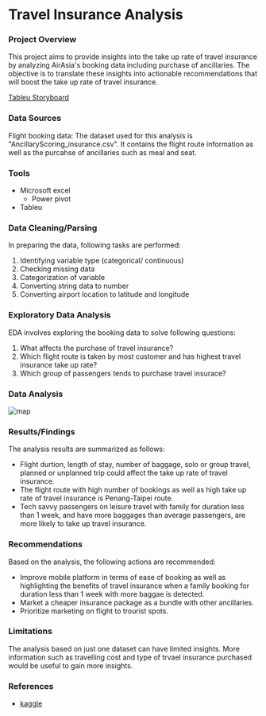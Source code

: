 # Travel Insurance Analysis

### Project Overview

This project aims to provide insights into the take up rate of travel insurance by analyzing AirAsia's booking data including purchase of ancillaries. The objective is to translate these insights into actionable recommendations that will boost the take up rate of travel insurance.

[Tableu Storyboard](https://public.tableau.com/app/profile/lee.boon.chek/viz/CapstoneLeeBoonChek433A/Story1?publish=yes)

### Data Sources

Flight booking data: The dataset used for this analysis is "AncillaryScoring_insurance.csv". It contains the flight route information as well as the purcahse of ancillaries such as meal and seat.

### Tools

- Microsoft excel
  - Power pivot
- Tableu

### Data Cleaning/Parsing

In preparing the data, following tasks are performed:
1. Identifying variable type (categorical/ continuous)
2. Checking missing data
3. Categorization of variable
4. Converting string data to number
5. Converting airport location to latitude and longitude

### Exploratory Data Analysis

EDA involves exploring the booking data to solve following questions:
1. What affects the purchase of travel insurance?
2. Which flight route is taken by most customer and has highest travel insurance take up rate?
3. Which group of passengers tends to purchase travel insurace?

### Data Analysis

![map](https://github.com/87Iodo/VI_CapstoneProject_TravelInsuranceAnalysis/assets/143507039/229a28e7-6121-4a77-a4c7-dad015dd6d3c)

### Results/Findings

The analysis results are summarized as follows:
- Flight durtion, length of stay, number of baggage, solo or group travel, planned or unplanned trip could affect the take up rate of travel insurance.
- The flight route with high number of bookings as well as high take up rate of travel insurance is Penang-Taipei route.
- Tech savvy passengers on leisure travel with family for duration less than 1 week, and have more baggages than average passengers, are more likely to take up travel insurance.

### Recommendations

Based on the analysis, the following actions are recommended:

- Improve mobile platform in terms of ease of booking as well as highlighting the benefits of travel insurance when a family booking for duration less than 1 week with more baggae is detected.
- Market a cheaper insurance package as a bundle with other ancillaries.
- Prioritize marketing on flight to trourist spots.

### Limitations

The analysis based on just one dataset can have limited insights. More information such as travelling cost and type of trvael insurance purchased would be useful to gain more insights.

### References
- [kaggle](https://www.kaggle.com/datasets/mundher/airasia-passengers)
